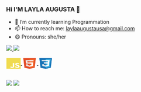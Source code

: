 ### Hi I'M LAYLA AUGUSTA 👋



- 🌱 I’m currently learning Programmation
- 📫 How to reach me: laylaaugustausa@gmail.com
- 😄 Pronouns: she/her


 <div>
  <a href="https://github.com/laylaagst20">
  <img height="180em" src="https://github-readme-stats.vercel.app/api?username=laylaagst20&show_icons=true&theme=dark&include_all_commits=true&count_private=true"/>
  <img height="180em" src="https://github-readme-stats.vercel.app/api/top-langs/?username=laylaagst20&layout=compact&langs_count=7&theme=cobalt"/>
</div>
  <div style="display: inline_block"><br>
  <img align="center" alt="Layla-Js" height="30" width="40" src="https://raw.githubusercontent.com/devicons/devicon/master/icons/javascript/javascript-plain.svg">
  <img align="center" alt="Layla-HTML" height="30" width="40" src="https://raw.githubusercontent.com/devicons/devicon/master/icons/html5/html5-original.svg">
  <img align="center" alt="Layla-CSS" height="30" width="40" src="https://raw.githubusercontent.com/devicons/devicon/master/icons/css3/css3-original.svg"
</div>
  
  ##
  
<div>
  <a href = "mailto:laylaaugustausa@gmail.com"><img src="https://img.shields.io/badge/-Gmail-%23333?style=for-the-badge&logo=gmail&logoColor=white" target="_blank"></a>
  <a href="https://www.linkedin.com/in/laylaaugusta-45875016a" target="_blank"><img src="https://img.shields.io/badge/-LinkedIn-%230077B5?style=for-the-badge&logo=linkedin&logoColor=white" target="_blank"></a> 
 
 
 
</div>
